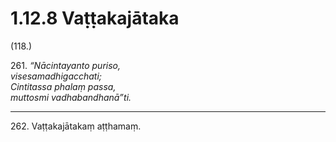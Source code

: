 # 1.12.8 Vaṭṭakajātaka

(118.)

261\. _“Nācintayanto puriso,_  
_visesamadhigacchati;_  
_Cintitassa phalaṃ passa,_  
_muttosmi vadhabandhanā”ti._  

---

262\. Vaṭṭakajātakaṃ aṭṭhamaṃ.
